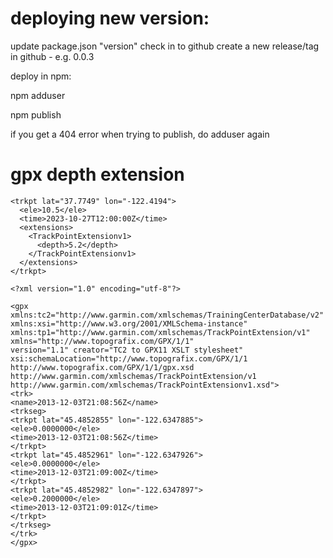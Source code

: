 # deploying new version:

update package.json "version"
check in to github
create a new release/tag in github - e.g. 0.0.3

deploy in npm:

npm adduser

npm publish

if you get a 404 error when trying to publish, do adduser again

# gpx depth extension

```
<trkpt lat="37.7749" lon="-122.4194">
  <ele>10.5</ele>
  <time>2023-10-27T12:00:00Z</time>
  <extensions>
    <TrackPointExtensionv1>
      <depth>5.2</depth>
    </TrackPointExtensionv1>
  </extensions>
</trkpt>

<?xml version="1.0" encoding="utf-8"?>

<gpx xmlns:tc2="http://www.garmin.com/xmlschemas/TrainingCenterDatabase/v2"
xmlns:xsi="http://www.w3.org/2001/XMLSchema-instance"
xmlns:tp1="http://www.garmin.com/xmlschemas/TrackPointExtension/v1"
xmlns="http://www.topografix.com/GPX/1/1"
version="1.1" creator="TC2 to GPX11 XSLT stylesheet"
xsi:schemaLocation="http://www.topografix.com/GPX/1/1 http://www.topografix.com/GPX/1/1/gpx.xsd http://www.garmin.com/xmlschemas/TrackPointExtension/v1 http://www.garmin.com/xmlschemas/TrackPointExtensionv1.xsd">
<trk>
<name>2013-12-03T21:08:56Z</name>
<trkseg>
<trkpt lat="45.4852855" lon="-122.6347885">
<ele>0.0000000</ele>
<time>2013-12-03T21:08:56Z</time>
</trkpt>
<trkpt lat="45.4852961" lon="-122.6347926">
<ele>0.0000000</ele>
<time>2013-12-03T21:09:00Z</time>
</trkpt>
<trkpt lat="45.4852982" lon="-122.6347897">
<ele>0.2000000</ele>
<time>2013-12-03T21:09:01Z</time>
</trkpt>
</trkseg>
</trk>
</gpx>
```

